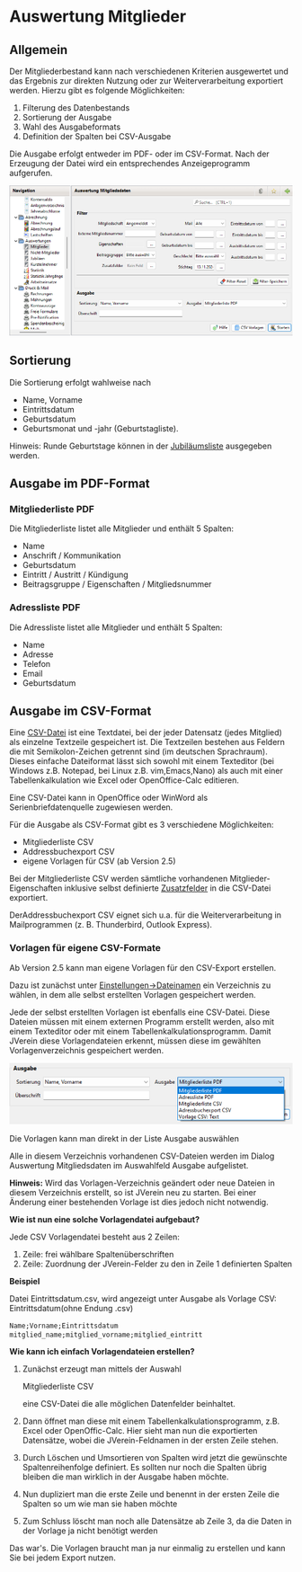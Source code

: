 # Auswertung Mitglieder

## Allgemein

Der Mitgliederbestand kann nach verschiedenen Kriterien ausgewertet und das Ergebnis zur direkten Nutzung oder zur Weiterverarbeitung exportiert werden. Hierzu gibt es folgende Möglichkeiten:

1. Filterung des Datenbestands
2. Sortierung der Ausgabe
3. Wahl des Ausgabeformats
4. Definition der Spalten bei CSV-Ausgabe

Die Ausgabe erfolgt entweder im PDF- oder im CSV-Format. Nach der Erzeugung der Datei wird ein entsprechendes Anzeigeprogramm aufgerufen.

![](<img/MitgliederView (1).png>)

## Sortierung

Die Sortierung erfolgt wahlweise nach

* Name, Vorname
* Eintrittsdatum
* Geburtsdatum
* Geburtsmonat und -jahr (Geburtstagliste).

Hinweis: Runde Geburtstage können in der [Jubiläumsliste](jubilaen.md) ausgegeben werden.

## Ausgabe im PDF-Format

### Mitgliederliste PDF

Die Mitgliederliste listet alle Mitglieder und enthält 5 Spalten:

* Name
* Anschrift / Kommunikation
* Geburtsdatum
* Eintritt / Austritt / Kündigung
* Beitragsgruppe / Eigenschaften / Mitgliedsnummer

### Adressliste PDF

Die Adressliste listet alle Mitglieder und enthält 5 Spalten:

* Name
* Adresse
* Telefon
* Email
* Geburtsdatum

## Ausgabe im CSV-Format

Eine [CSV-Datei](http://de.wikipedia.org/wiki/CSV_\(Dateiformat\)) ist eine Textdatei, bei der jeder Datensatz (jedes Mitglied) als einzelne Textzeile gespeichert ist. Die Textzeilen bestehen aus Feldern die mit Semikolon-Zeichen getrennt sind (im deutschen Sprachraum). Dieses einfache Dateiformat lässt sich sowohl mit einem Texteditor (bei Windows z.B. Notepad, bei Linux z.B. vim,Emacs,Nano) als auch mit einer Tabellenkalkulation wie Excel oder OpenOffice-Calc editieren.

Eine CSV-Datei kann in OpenOffice oder WinWord als Serienbriefdatenquelle zugewiesen werden.

Für die Ausgabe als CSV-Format gibt es 3 verschiedene Möglichkeiten:

* Mitgliederliste CSV
* Addressbuchexport CSV
* eigene Vorlagen für CSV (ab Version 2.5)

Bei der Mitgliederliste CSV werden sämtliche vorhandenen Mitglieder-Eigenschaften inklusive selbst definierte [Zusatzfelder](../administration/mitglieder/felddefinition.md) in die CSV-Datei exportiert.

DerAddressbuchexport CSV eignet sich u.a. für die Weiterverarbeitung in Mailprogrammen (z. B. Thunderbird, Outlook Express).

### Vorlagen für eigene CSV-Formate

Ab Version 2.5 kann man eigene Vorlagen für den CSV-Export erstellen.

Dazu ist zunächst unter [Einstellungen->Dateinamen](../administration/einstellungen/dateinamen.md) ein Verzeichnis zu wählen, in dem alle selbst erstellten Vorlagen gespeichert werden.

Jede der selbst erstellten Vorlagen ist ebenfalls eine CSV-Datei. Diese Dateien müssen mit einem externen Programm erstellt werden, also mit einem Texteditor oder mit einem Tabellenkalkulationsprogramm. Damit JVerein diese Vorlagendateien erkennt, müssen diese im gewählten Vorlagenverzeichnis gespeichert werden.

![](<img/Ausgabe (1).png>)

Die Vorlagen kann man direkt in der Liste Ausgabe auswählen

Alle in diesem Verzeichnis vorhandenen CSV-Dateien werden im Dialog Auswertung Mitgliedsdaten im Auswahlfeld Ausgabe aufgelistet.

**Hinweis:** Wird das Vorlagen-Verzeichnis geändert oder neue Dateien in diesem Verzeichnis erstellt, so ist JVerein neu zu starten. Bei einer Änderung einer bestehenden Vorlage ist dies jedoch nicht notwendig.

**Wie ist nun eine solche Vorlagendatei aufgebaut?**

Jede CSV Vorlagendatei besteht aus 2 Zeilen:

1. Zeile: frei wählbare Spaltenüberschriften
2. Zeile: Zuordnung der JVerein-Felder zu den in Zeile 1 definierten Spalten

**Beispiel**

Datei Eintrittsdatum.csv, wird angezeigt unter Ausgabe als Vorlage CSV: Eintrittsdatum(ohne Endung .csv)

```
Name;Vorname;Eintrittsdatum
mitglied_name;mitglied_vorname;mitglied_eintritt
```

**Wie kann ich einfach Vorlagendateien erstellen?**

1.  Zunächst erzeugt man mittels der Auswahl

    Mitgliederliste CSV

    eine CSV-Datei die alle möglichen Datenfelder beinhaltet.
2. Dann öffnet man diese mit einem Tabellenkalkulationsprogramm, z.B. Excel oder OpenOffic-Calc. Hier sieht man nun die exportierten Datensätze, wobei die JVerein-Feldnamen in der ersten Zeile stehen.
3. Durch Löschen und Umsortieren von Spalten wird jetzt die gewünschte Spaltenreihenfolge definiert. Es sollten nur noch die Spalten übrig bleiben die man wirklich in der Ausgabe haben möchte.
4. Nun dupliziert man die erste Zeile und benennt in der ersten Zeile die Spalten so um wie man sie haben möchte
5. Zum Schluss löscht man noch alle Datensätze ab Zeile 3, da die Daten in der Vorlage ja nicht benötigt werden

Das war's. Die Vorlagen braucht man ja nur einmalig zu erstellen und kann Sie bei jedem Export nutzen.
